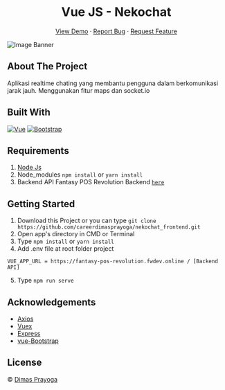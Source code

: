 <h1 align='center'>Vue JS - Nekochat</h1>
  <p align="center">
    <a href="https://fantasy-pos.netlify.app/">View Demo</a>
    ·
    <a href="https://github.com/careerdimasprayoga/Fantasy_POS_Revolution_backend/issues">Report Bug</a>
    ·
    <a href="https://github.com/careerdimasprayoga/Fantasy_POS_Revolution_backend/issues">Request Feature</a>
  </p>


![Image Banner](https://user-images.githubusercontent.com/66796874/97945870-61183b80-1dbb-11eb-9ba4-622b51b8f217.png)

## About The Project

Aplikasi realtime chating yang membantu pengguna dalam berkomunikasi jarak jauh. Menggunakan fitur maps dan socket.io

## Built With

[![Vue](https://img.shields.io/badge/Vue-v2.6.11-green)](https://github.com/vuejs/vue)
[![Bootstrap](https://img.shields.io/badge/Bootstrap-v4.5.x-blue)](https://github.com/bootstrap-vue/bootstrap-vue)

## Requirements

1. <a href="https://nodejs.org/en/download/">Node Js</a>
2. Node_modules `npm install` or `yarn install`
3. Backend API Fantasy POS Revolution Backend [`here`](https://github.com/careerdimasprayoga/nekochat_backend)

## Getting Started

1. Download this Project or you can type `git clone https://github.com/careerdimasprayoga/nekochat_frontend.git`
2. Open app's directory in CMD or Terminal
3. Type `npm install` or `yarn install`
4. Add .env file at root folder project

```
VUE_APP_URL = https://fantasy-pos-revolution.fwdev.online / [Backend API]
```

5. Type `npm run serve`

## Acknowledgements

- [Axios](https://www.npmjs.com/package/axios)
- [Vuex](https://vuex.vuejs.org/)
- [Express](https://www.npmjs.com/package/express)
- [vue-Bootstrap](https://bootstrap-vue.org/)

## License

© [Dimas Prayoga](https://github.com/careerdimasprayoga/)
